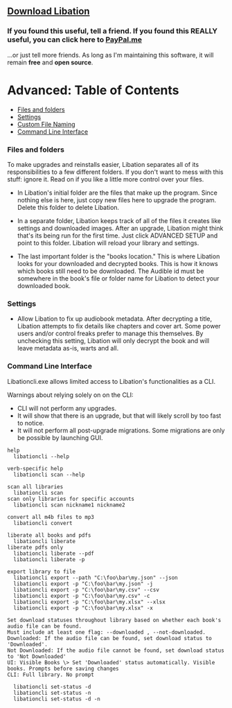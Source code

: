 ## [Download Libation](https://github.com/rmcrackan/Libation/releases/latest)

### If you found this useful, tell a friend. If you found this REALLY useful, you can click here to [PayPal.me](https://paypal.me/MBucari?locale.x=en_us)
...or just tell more friends. As long as I'm maintaining this software, it will remain **free** and **open source**.



# Advanced: Table of Contents

- [Files and folders](#files-and-folders)
- [Settings](#settings)
- [Custom File Naming](NamingTemplates.md)
- [Command Line Interface](#command-line-interface)



### Files and folders

To make upgrades and reinstalls easier, Libation separates all of its responsibilities to a few different folders. If you don't want to mess with this stuff: ignore it. Read on if you like a little more control over your files.

* In Libation's initial folder are the files that make up the program. Since nothing else is here, just copy new files here to upgrade the program. Delete this folder to delete Libation.

* In a separate folder, Libation keeps track of all of the files it creates like settings and downloaded images. After an upgrade, Libation might think that's its being run for the first time. Just click ADVANCED SETUP and point to this folder. Libation will reload your library and settings.

* The last important folder is the "books location." This is where Libation looks for your downloaded and decrypted books. This is how it knows which books still need to be downloaded. The Audible id must be somewhere in the book's file or folder name for Libation to detect your downloaded book.

### Settings

* Allow Libation to fix up audiobook metadata. After decrypting a title, Libation attempts to fix details like chapters and cover art. Some power users and/or control freaks prefer to manage this themselves. By unchecking this setting, Libation will only decrypt the book and will leave metadata as-is, warts and all.

### Command Line Interface

Libationcli.exe allows limited access to Libation's functionalities as a CLI.

Warnings about relying solely on on the CLI:
* CLI will not perform any upgrades.
* It will show that there is an upgrade, but that will likely scroll by too fast to notice.
* It will not perform all post-upgrade migrations. Some migrations are only be possible by launching GUI.

```
help
  libationcli --help
  
verb-specific help
  libationcli scan --help
  
scan all libraries
  libationcli scan
scan only libraries for specific accounts
  libationcli scan nickname1 nickname2
  
convert all m4b files to mp3
  libationcli convert
  
liberate all books and pdfs
  libationcli liberate
liberate pdfs only
  libationcli liberate --pdf
  libationcli liberate -p
  
export library to file
  libationcli export --path "C:\foo\bar\my.json" --json
  libationcli export -p "C:\foo\bar\my.json" -j
  libationcli export -p "C:\foo\bar\my.csv" --csv
  libationcli export -p "C:\foo\bar\my.csv" -c
  libationcli export -p "C:\foo\bar\my.xlsx" --xlsx
  libationcli export -p "C:\foo\bar\my.xlsx" -x

Set download statuses throughout library based on whether each book's audio file can be found.   
Must include at least one flag: --downloaded , --not-downloaded.  
Downloaded: If the audio file can be found, set download status to 'Downloaded'.  
Not Downloaded: If the audio file cannot be found, set download status to 'Not Downloaded'  
UI: Visible Books \> Set 'Downloaded' status automatically. Visible books. Prompts before saving changes  
CLI: Full library. No prompt

  libationcli set-status -d
  libationcli set-status -n
  libationcli set-status -d -n
```
